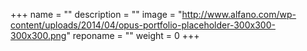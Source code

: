 +++
name = ""
description = ""
image = "http://www.alfano.com/wp-content/uploads/2014/04/opus-portfolio-placeholder-300x300-300x300.png"
reponame = ""
weight = 0
+++
